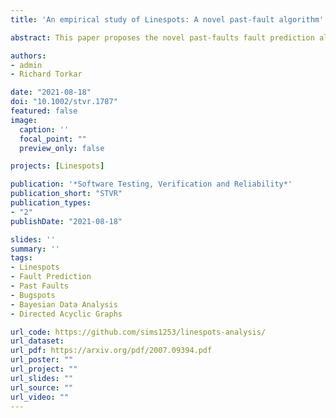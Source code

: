 ```yaml
---
title: 'An empirical study of Linespots: A novel past-fault algorithm'

abstract: This paper proposes the novel past-faults fault prediction algorithm Linespots, based on the Bugspots algorithm. We analyse the predictive performance and runtime of Linespots compared with Bugspots with an empirical study using the most significant self-built dataset as of now, including high-quality samples for validation. As a novelty in fault prediction, we use Bayesian data analysis and Directed Acyclic Graphs to model the effects. We found consistent improvements in the predictive performance of Linespots over Bugspots for all seven evaluation metrics. We conclude that Linespots should be used over Bugspots in all cases where no real-time performance is necessary.

authors:
- admin
- Richard Torkar

date: "2021-08-18"
doi: "10.1002/stvr.1787"
featured: false
image:
  caption: ''
  focal_point: ""
  preview_only: false

projects: [Linespots]

publication: '*Software Testing, Verification and Reliability*'
publication_short: "STVR"
publication_types:
- "2"
publishDate: "2021-08-18"

slides: ''
summary: ''
tags:
- Linespots
- Fault Prediction
- Past Faults
- Bugspots
- Bayesian Data Analysis
- Directed Acyclic Graphs

url_code: https://github.com/sims1253/linespots-analysis/
url_dataset:
url_pdf: https://arxiv.org/pdf/2007.09394.pdf
url_poster: ""
url_project: ""
url_slides: ""
url_source: ""
url_video: ""
---
```


<!---
{{% callout note %}}
Click the *Cite* button above to demo the feature to enable visitors to import publication metadata into their reference management software.
{{% /callout %}}

{{% callout note %}}
Create your slides in Markdown - click the *Slides* button to check out the example.
{{% /callout %}}

Supplementary notes can be added here, including [code, math, and images](https://wowchemy.com/docs/writing-markdown-latex/).
--->
